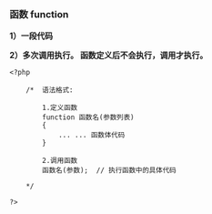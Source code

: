 ### 函数 function

**1）一段代码**

**2）多次调用执行。 函数定义后不会执行，调用才执行。**

```
<?php

    /*  语法格式:
        
        1.定义函数
        function 函数名(参数列表)
        {
            ... ... 函数体代码
        }
        
        2.调用函数
        函数名(参数);  // 执行函数中的具体代码

    */

?>
```



